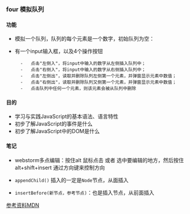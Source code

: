 ### four 模拟队列
#### 功能
- 模拟一个队列，队列的每个元素是一个数字，初始队列为空：
- 有一个input输入框，以及4个操作按钮

		-	点击"左侧入"，将input中输入的数字从左侧插入队列中；
		-	点击"右侧入"，将input中输入的数字从右侧插入队列中；
		-	点击"左侧出"，读取并删除队列左侧第一个元素，并弹窗显示元素中数值；
		-	点击"右侧出"，读取并删除队列又侧第一个元素，并弹窗显示元素中数值；
		-	点击队列中任何一个元素，则该元素会被从队列中删除

#### 目的
- 学习与实践JavaScript的基本语法、语言特性
- 初步了解JavaScript的事件是什么
- 初步了解JavaScript中的DOM是什么

#### 笔记
- webstorm多点编辑：按住alt 鼠标点击  或者 选中要编辑的地方，然后按住alt+shift+insert  通过方向键来控制方向

- `appendChild()` 插入的一定是`Node`节点，从面插入
- `insertBefore(新节点，参考节点)`：也是插入节点，从前面插入



[参考资料MDN](https://developer.mozilla.org/zh-CN/docs/Web/JavaScript)